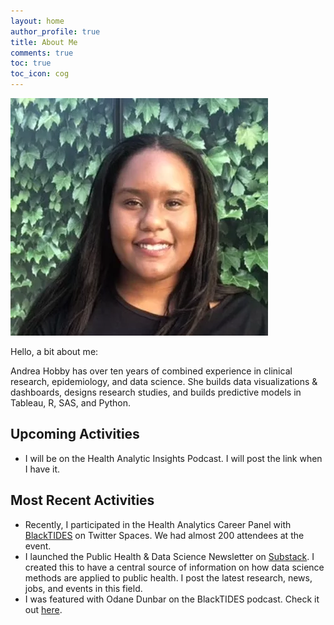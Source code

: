 ```yaml
---
layout: home
author_profile: true
title: About Me
comments: true
toc: true
toc_icon: cog
---
```


![image tooltip here](/images/hoyaahobby_edited.webp)


Hello, a bit about me:


Andrea Hobby has over ten years of combined experience in clinical research, epidemiology, and data science. She builds data visualizations & dashboards, designs research studies, and  builds predictive models in Tableau, R, SAS, and Python.


## Upcoming Activities
- I will be on the Health Analytic Insights Podcast. I will post the link when I have it. 

## Most Recent Activities

- Recently, I participated in the Health Analytics Career Panel with [BlackTIDES](https://twitter.com/BlackTIDES1) on Twitter Spaces. We had almost 200 attendees at the event.
- I launched the Public Health & Data Science Newsletter on [Substack](https://publichealthdatascience.substack.com/). I created this to have a central source of information on how data science methods are applied to public health. I post the latest research, news, jobs, and events in this field. 
- I was featured with Odane Dunbar on the BlackTIDES podcast. Check it out [here](https://open.spotify.com/episode/0xuL7yHq1H4EU998q9FnEx).





